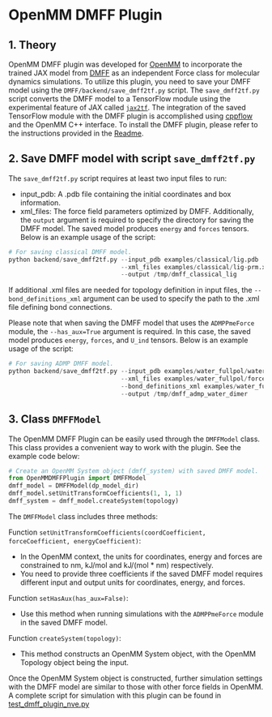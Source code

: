 # OpenMM DMFF Plugin

## 1. Theory

OpenMM DMFF plugin was developed for [OpenMM](http://openmm.org) to incorporate the trained JAX model from [DMFF](https://github.com/deepmodeling/DMFF) as an independent Force class for molecular dynamics simulations.
To utilize this plugin, you need to save your DMFF model using the `DMFF/backend/save_dmff2tf.py` script.
The `save_dmff2tf.py` script converts the DMFF model to a TensorFlow module using the experimental feature of JAX called [`jax2tf`](https://github.com/google/jax/blob/main/jax/experimental/jax2tf/README.md).
The integration of the saved TensorFlow module with the DMFF plugin is accomplished using [cppflow](https://github.com/serizba/cppflow) and the OpenMM C++ interface. 
To install the DMFF plugin, please refer to the instructions provided in the [Readme](backend/openmm_dmff_plugin/README.md).


## 2. Save DMFF model with script `save_dmff2tf.py`

The `save_dmff2tf.py` script requires at least two input files to run:
- input_pdb: A .pdb file containing the initial coordinates and box information.
- xml_files: The force field parameters optimized by DMFF.
Additionally, the `output` argument is required to specify the directory for saving the DMFF model. 
The saved model produces `energy` and `forces` tensors. 
Below is an example usage of the script:
```python
# For saving classical DMFF model. 
python backend/save_dmff2tf.py --input_pdb examples/classical/lig.pdb
                               --xml_files examples/classical/lig-prm.xml 
                               --output /tmp/dmff_classical_lig 
```
If additional .xml files are needed for topology definition in input files, the `--bond_definitions_xml` argument can be used to specify the path to the .xml file defining bond connections.

Please note that when saving the DMFF model that uses the `ADMPPmeForce` module, the `--has_aux=True` argument is required. 
In this case, the saved model produces `energy`, `forces`, and `U_ind` tensors. 
Below is an example usage of the script:
```python
# For saving ADMP DMFF model.
python backend/save_dmff2tf.py --input_pdb examples/water_fullpol/water_dimer.pdb 
                               --xml_files examples/water_fullpol/forcefield.xml
                               --bond_definitions_xml examples/water_fullpol/residues.xml
                               --output /tmp/dmff_admp_water_dimer 
```


## 3. Class `DMFFModel`

The OpenMM DMFF Plugin can be easily used through the `DMFFModel` class. 
This class provides a convenient way to work with the plugin. 
See the example code below:
```python
# Create an OpenMM System object (dmff_system) with saved DMFF model.
from OpenMMDMFFPlugin import DMFFModel
dmff_model = DMFFModel(dp_model_dir)
dmff_model.setUnitTransformCoefficients(1, 1, 1)
dmff_system = dmff_model.createSystem(topology)
```

The `DMFFModel` class includes three methods:

Function `setUnitTransformCoefficients(coordCoefficient, forceCoefficient, energyCoefficient)`:
- In the OpenMM context, the units for coordinates, energy and forces are constrained to nm, kJ/mol and kJ/(mol * nm) respectively.
- You need to provide three coefficients if the saved DMFF model requires different input and output units for coordinates, energy, and forces.

Function `setHasAux(has_aux=False)`:
- Use this method when running simulations with the `ADMPPmeForce` module in the saved DMFF model.

Function `createSystem(topology)`:
- This method constructs an OpenMM System object, with the OpenMM Topology object being the input.

Once the OpenMM System object is constructed, 
further simulation settings with the DMFF model are similar to those with other force fields in OpenMM.
A complete script for simulation with this plugin can be found in [test_dmff_plugin_nve.py](/backend/openmm_dmff_plugin//python/OpenMMDMFFPlugin/tests/test_dmff_plugin_nve.py)
